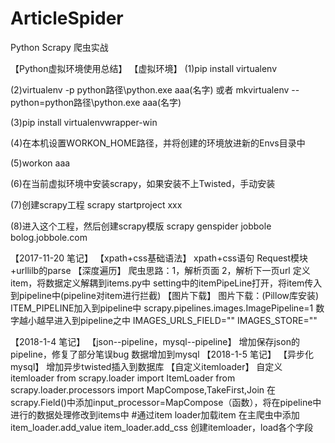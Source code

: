 # ArticleSpider
Python Scrapy 爬虫实战

【Python虚拟环境使用总结】
【虚拟环境】
(1)pip install virtualenv

(2)virtualenv -p python路径\python.exe aaa(名字) 或者  mkvirtualenv --python=python路径\python.exe aaa(名字)

(3)pip install virtualenvwrapper-win

(4)在本机设置WORKON_HOME路径，并将创建的环境放进新的Envs目录中

(5)workon aaa

(6)在当前虚拟环境中安装scrapy，如果安装不上Twisted，手动安装

(7)创建scrapy工程   scrapy startproject xxx

(8)进入这个工程，然后创建scrapy模版   scrapy genspider jobbole bolog.jobbole.com

【2017-11-20 笔记】
【xpath+css基础语法】
xpath+css语句
Request模块+urllilb的parse
【深度遍历】
爬虫思路：1，解析页面 2，解析下一页url
定义item，将数据定义解耦到items.py中 setting中的itemPipeLine打开，将item传入到pipeline中(pipeline对item进行拦截)
【图片下载】
图片下载：(Pillow库安装)
    ITEM_PIPELINE加入到pipeline中
    scrapy.pipelines.images.ImagePipeline=1 数字越小越早进入到pipeline之中
    IMAGES_URLS_FIELD=""
    IMAGES_STORE=""
    
【2018-1-4 笔记】
【json--pipeline，mysql--pipeline】
增加保存json的pipeline，修复了部分笔误bug
数据增加到mysql
【2018-1-5 笔记】
【异步化mysql】
增加异步twisted插入到数据库
【自定义itemloader】
自定义itemloader
from scrapy.loader import ItemLoader
from scrapy.loader.processors import MapCompose,TakeFirst,Join
在scrapy.Field()中添加input_processor=MapCompose（函数），将在pipeline中进行的数据处理修改到items中
#通过item loader加载item
在主爬虫中添加
item_loader.add_value
item_loader.add_css
创建itemloader，load各个字段
    

